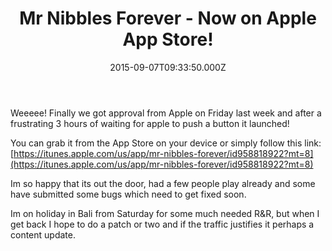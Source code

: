 ﻿---
coverImage: /posts/mr-nibbles-forever-now-on-apple-app-store/cover.jpg
date: '2015-09-07T09:33:50.000Z'
tags:
  - 2d
  - game
  - mobile
  - nibbles
  - release
title: Mr Nibbles Forever - Now on Apple App Store!
oldUrl: /mr-nibbles-forever/mr-nibbles-forever-now-on-apple-app-store
---

Weeeee! Finally we got approval from Apple on Friday last week and after a frustrating 3 hours of waiting for apple to push a button it launched!

<!-- more -->

You can grab it from the App Store on your device or simply follow this link: [https://itunes.apple.com/us/app/mr-nibbles-forever/id958818922?mt=8](https://itunes.apple.com/us/app/mr-nibbles-forever/id958818922?mt=8)

Im so happy that its out the door, had a few people play already and some have submitted some bugs which need to get fixed soon.

Im on holiday in Bali from Saturday for some much needed R&R, but when I get back I hope to do a patch or two and if the traffic justifies it perhaps a content update.
